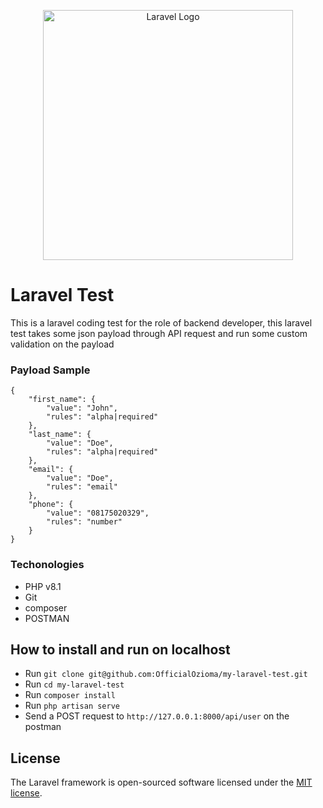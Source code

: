 <p align="center"><a href="https://laravel.com" target="_blank"><img src="https://raw.githubusercontent.com/laravel/art/master/logo-lockup/5%20SVG/2%20CMYK/1%20Full%20Color/laravel-logolockup-cmyk-red.svg" width="400" alt="Laravel Logo"></a></p>

# Laravel Test

This is a laravel coding test for the role of backend developer, this laravel test takes some json payload through API request and run some custom validation on the payload

### Payload Sample

```
{
    "first_name": {
        "value": "John",
        "rules": "alpha|required"
    },
    "last_name": {
        "value": "Doe",
        "rules": "alpha|required"
    },
    "email": {
        "value": "Doe",
        "rules": "email"
    },
    "phone": {
        "value": "08175020329",
        "rules": "number"
    }
}
```

### Techonologies

- PHP v8.1
- Git
- composer
- POSTMAN

## How to install and run on localhost

- Run `git clone git@github.com:OfficialOzioma/my-laravel-test.git`
- Run `cd my-laravel-test`
- Run `composer install`
- Run `php artisan serve`
- Send a POST request to `http://127.0.0.1:8000/api/user` on the postman

## License

The Laravel framework is open-sourced software licensed under the [MIT license](https://opensource.org/licenses/MIT).

